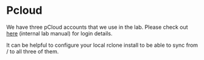 # Pcloud

We have three pCloud accounts that we use in the lab. Please check out [here](https://app.gitbook.com/s/Bnu6CbqgBqLWkIZlEsqC/pcloud) (internal lab manual) for login details.

It can be helpful to configure your local rclone install to be able to sync from / to all three of them.
